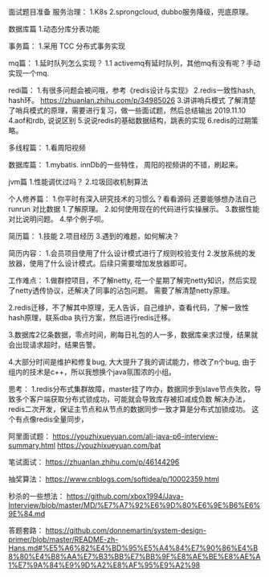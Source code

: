 面试题目准备
服务治理：
1.K8s
2.sprongcloud, dubbo服务降级，兜底原理。

数据库篇
1.动态分库分表功能

事务篇：
1.采用 TCC 分布式事务实现

mq篇：
1.延时队列怎么实现？
    1.1 activemq有延时队列，其他mq有没有呢？手动实现一个mq.

redi篇：
1.有很多问题会被问哦，参考《redis设计与实现》
2.redis一致性hash, hash环。
https://zhuanlan.zhihu.com/p/34985026
3.讲讲哨兵模式
    了解清楚了哨兵模式的原理，需要进行复习，做一些面试题，然后总结输出 2019.11.10 
4.aof和rdb, 说说区别
5.说说redis的基础数据结构，跳表的实现
6.redis的过期策略。

多线程篇：
1.看周阳视频

数据库篇：
1.mybatis. innDb的一些特性， 周阳的视频讲的不错，刷起来。



jvm篇
1.性能调优过吗？
2.垃圾回收机制算法


个人修养篇：
1.你平时有深入研究技术的习惯么？看看源码 还要能够想办法自己runrun 对比数据
    1.了解原理。
    2.如何使用现在的代码进行实操展示。
    3.数据性能对比说明问题。
    4.举个例子呗。

简历篇：
1.技能
2.项目经历
3.遇到的难题，如何解决？



简历内容：
1.会员项目使用了什么设计模式进行了规则校验支付
2.发放系统的发放器，使用了什么设计模式。后续只需要增加发放器即可。


工作难点：
1.做群控项目，不了解netty, 花一个星期了解完netty知识，然后实现了netty透传协议，还解决了同事的沾包问题。
需要了解清楚netty原理。

2.redis迁移，不了解其中原理，无人告诉，自己维护，查看代码，了解一致性hash原理，联系dba 执行方案，然后进行redis迁移。

3.数据库2亿条数据，零点时间，刷每日礼包的人一多，数据库亲求过慢，结果就会出现请求超时，结果告警。

4.大部分时间是维护和修复bug, 大大提升了我的调试能力，修改了n个bug, 由于组内的技术是c++，所以我想换个java氛围浓的小组。


思考：
1.redis分布式集群故障，master挂了咋办，数据同步到slave节点失败，导致多个客户端获取分布式锁成功，可能就会导致库存被扣减成负数
解决办法，redis二次开发，保证主节点和从节点的数据同步一致才算是分布式加锁成功。 这个有点像redis全量同步，




阿里面试题：
https://youzhixueyuan.com/ali-java-p6-interview-summary.html
https://youzhixueyuan.com/bat

笔试面试：
https://zhuanlan.zhihu.com/p/46144296



抽奖算法：
https://www.cnblogs.com/softidea/p/10002359.html

秒杀的一些想法：
https://github.com/xbox1994/Java-Interview/blob/master/MD/%E7%A7%92%E6%9D%80%E6%9E%B6%E6%9E%84.md

答题套路：
https://github.com/donnemartin/system-design-primer/blob/master/README-zh-Hans.md#%E5%A6%82%E4%BD%95%E5%A4%84%E7%90%86%E4%B8%80%E4%B8%AA%E7%B3%BB%E7%BB%9F%E8%AE%BE%E8%AE%A1%E7%9A%84%E9%9D%A2%E8%AF%95%E9%A2%98





